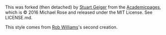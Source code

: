 This was forked (then detached) by [Stuart Geiger](https://github.com/staeiou) from the [Academicpages](https://github.com/academicpages/academicpages.github.io), which is © 2016 Michael Rose and released under the MIT License. See LICENSE.md.

This style comes from [Rob Williams](https://github.com/jayrobwilliams)'s second creation.
